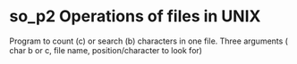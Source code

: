 # so_p2 Operations of files in UNIX
Program to count (c) or search (b) characters in one file.  Three arguments ( char b or c, 	file name, 	position/character to look for)
